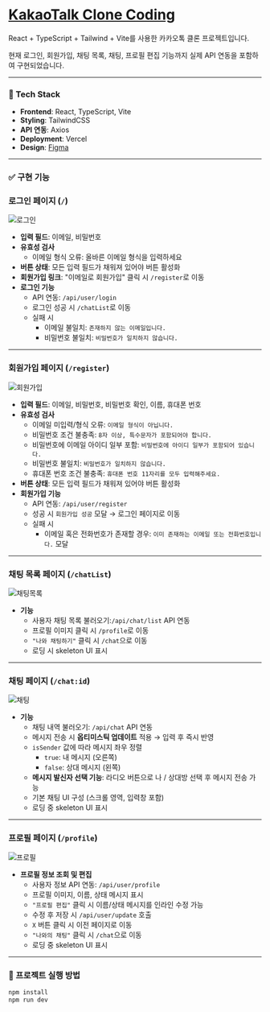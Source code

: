 # [KakaoTalk Clone Coding](https://kakaotalk-clone-coding.vercel.app/)

React + TypeScript + Tailwind + Vite를 사용한 카카오톡 클론 프로젝트입니다.

현재 로그인, 회원가입, 채팅 목록, 채팅, 프로필 편집 기능까지 실제 API 연동을 포함하여 구현되었습니다.

---

### 🔧 Tech Stack

- **Frontend**: React, TypeScript, Vite
- **Styling**: TailwindCSS
- **API 연동**: Axios
- **Deployment**: Vercel
- **Design**: [Figma](https://www.figma.com/design/M7PO3mlxD0uWziSdXA5UsN/%EC%B9%B4%EC%B9%B4%EC%98%A4%ED%86%A1-%ED%81%B4%EB%A1%A0%EC%BD%94%EB%94%A9?node-id=0-1&p=f)

---

### ✅ 구현 기능

### 로그인 페이지 (`/`)

![로그인](https://github.com/user-attachments/assets/41a1ad46-06a7-4773-8bb6-432aba783129)

- **입력 필드**: 이메일, 비밀번호
- **유효성 검사**
    - 이메일 형식 오류: 올바른 이메일 형식을 입력하세요
- **버튼 상태**: 모든 입력 필드가 채워져 있어야 버튼 활성화
- **회원가입 링크**: "이메일로 회원가입" 클릭 시 `/register`로 이동
- **로그인 기능**
    - API 연동: `/api/user/login`
    - 로그인 성공 시 `/chatList`로 이동
    - 실패 시
        - 이메일 불일치: `존재하지 않는 이메일입니다.`
        - 비밀번호 불일치: `비밀번호가 일치하지 않습니다.`

---

### 회원가입 페이지 (`/register`)

![회원가입](https://github.com/user-attachments/assets/c4e1c1af-4e60-4b7e-b10d-cd09773f49b1)


- **입력 필드**: 이메일, 비밀번호, 비밀번호 확인, 이름, 휴대폰 번호
- **유효성 검사**
    - 이메일 미입력/형식 오류: `이메일 형식이 아닙니다.`
    - 비밀번호 조건 불충족: `8자 이상, 특수문자가 포함되어야 합니다.`
    - 비밀번호에 이메일 아이디 일부 포함: `비밀번호에 아이디 일부가 포함되어 있습니다.`
    - 비밀번호 불일치: `비밀번호가 일치하지 않습니다.`
    - 휴대폰 번호 조건 불충족: `휴대폰 번호 11자리를 모두 입력해주세요.`
- **버튼 상태**: 모든 입력 필드가 채워져 있어야 버튼 활성화
- **회원가입 기능**
    - API 연동: `/api/user/register`
    - 성공 시 `회원가입 성공` 모달 → 로그인 페이지로 이동
    - 실패 시
        - 이메일 혹은 전화번호가 존재할 경우: `이미 존재하는 이메일 또는 전화번호입니다.` 모달

---

### 채팅 목록 페이지 (`/chatList`)

![채팅목록](https://github.com/user-attachments/assets/2490040b-1f8a-4648-8ce4-1f02cf570ff5)

- **기능**
    - 사용자 채팅 목록 불러오기:`/api/chat/list` API 연동
    - 프로필 이미지 클릭 시 `/profile`로 이동
    - `"나와 채팅하기"` 클릭 시 `/chat`으로 이동
    - 로딩 시 skeleton UI 표시

---

### 채팅 페이지 (`/chat:id`)

![채팅](https://github.com/user-attachments/assets/e0969f73-c417-4883-9898-f047e73479d9)

- **기능**
    - 채팅 내역 불러오기: `/api/chat` API 연동
    - 메시지 전송 시 **옵티미스틱 업데이트** 적용 → 입력 후 즉시 반영
    - `isSender` 값에 따라 메시지 좌우 정렬
        - `true`: 내 메시지 (오른쪽)
        - `false`: 상대 메시지 (왼쪽)
    - **메시지 발신자 선택 기능**: 라디오 버튼으로 나 / 상대방 선택 후 메시지 전송 가능
    - 기본 채팅 UI 구성 (스크롤 영역, 입력창 포함)
    - 로딩 중 skeleton UI 표시

---

### 프로필 페이지 (`/profile`)

![프로필](https://github.com/user-attachments/assets/c73e84ef-1994-447b-a038-9b957d9e4271)

- **프로필 정보 조회 및 편집**
    - 사용자 정보 API 연동: `/api/user/profile`
    - 프로필 이미지, 이름, 상태 메시지 표시
    - `"프로필 편집"` 클릭 시 이름/상태 메시지를 인라인 수정 가능
    - 수정 후 저장 시 `/api/user/update` 호출
    - `X` 버튼 클릭 시 이전 페이지로 이동
    - `"나와의 채팅"` 클릭 시 `/chat`으로 이동
    - 로딩 중 skeleton UI 표시

---

### 🚀 프로젝트 실행 방법

```bash
npm install
npm run dev
```
